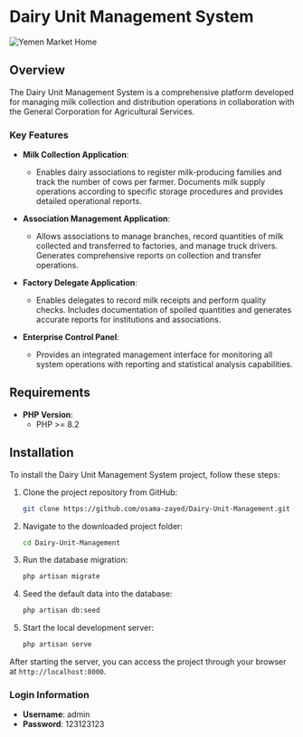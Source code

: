 # Dairy Unit Management System
![Yemen Market Home](https://osamazayed.com/images/portfolio-4.webp)
## Overview

The Dairy Unit Management System is a comprehensive platform developed for managing milk collection and distribution operations in collaboration with the General Corporation for Agricultural Services.

### Key Features

- **Milk Collection Application**: 
  - Enables dairy associations to register milk-producing families and track the number of cows per farmer. Documents milk supply operations according to specific storage procedures and provides detailed operational reports.

- **Association Management Application**: 
  - Allows associations to manage branches, record quantities of milk collected and transferred to factories, and manage truck drivers. Generates comprehensive reports on collection and transfer operations.

- **Factory Delegate Application**: 
  - Enables delegates to record milk receipts and perform quality checks. Includes documentation of spoiled quantities and generates accurate reports for institutions and associations.

- **Enterprise Control Panel**: 
  - Provides an integrated management interface for monitoring all system operations with reporting and statistical analysis capabilities.

## Requirements

- **PHP Version**: 
  - PHP >= 8.2

## Installation

To install the Dairy Unit Management System project, follow these steps:

1. Clone the project repository from GitHub:
   ```bash
   git clone https://github.com/osama-zayed/Dairy-Unit-Management.git
   ```

2. Navigate to the downloaded project folder:
   ```bash
   cd Dairy-Unit-Management
   ```

3. Run the database migration:
   ```bash
   php artisan migrate
   ```

4. Seed the default data into the database:
   ```bash
   php artisan db:seed
   ```

5. Start the local development server:
   ```bash
   php artisan serve
   ```

After starting the server, you can access the project through your browser at `http://localhost:8000`.

### Login Information

- **Username**: admin
- **Password**: 123123123
